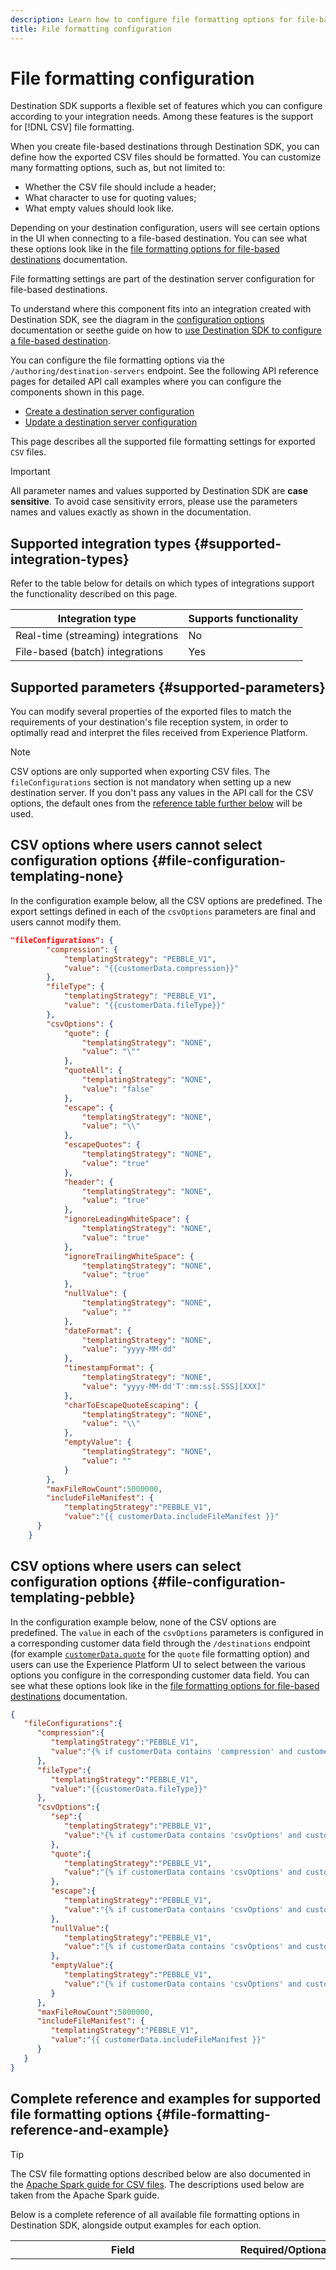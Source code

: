 ```yaml
---
description: Learn how to configure file formatting options for file-based destinations built with Adobe Experience Platform Destination SDK, via the `/destination-servers` endpoint.
title: File formatting configuration
---
```


# File formatting configuration

Destination SDK supports a flexible set of features which you can configure according to your integration needs. Among these features is the support for [!DNL CSV] file formatting.

When you create file-based destinations through Destination SDK, you can define how the exported CSV files should be formatted. You can customize many formatting options, such as, but not limited to:

* Whether the CSV file should include a header;
* What character to use for quoting values;
* What empty values should look like.

Depending on your destination configuration, users will see certain options in the UI when connecting to a file-based destination. You can see what these options look like in the [file formatting options for file-based destinations](../../../ui/batch-destinations-file-formatting-options.md) documentation.


File formatting settings are part of the destination server configuration for file-based destinations. 

To understand where this component fits into an integration created with Destination SDK, see the diagram in the [configuration options](../configuration-options.md) documentation or seethe guide on how to [use Destination SDK to configure a file-based destination](../../guides/configure-file-based-destination-instructions.md#create-server-file-configuration).

You can configure the file formatting options via the `/authoring/destination-servers` endpoint. See the following API reference pages for detailed API call examples where you can configure the components shown in this page.

* [Create a destination server configuration](../../authoring-api/destination-server/create-destination-server.md)
* [Update a destination server configuration](../../authoring-api/destination-server/update-destination-server.md)

This page describes all the supported file formatting settings for exported `CSV` files.

>[!IMPORTANT]
>
>All parameter names and values supported by Destination SDK are **case sensitive**. To avoid case sensitivity errors, please use the parameters names and values exactly as shown in the documentation.

## Supported integration types {#supported-integration-types}

Refer to the table below for details on which types of integrations support the functionality described on this page.

|Integration type| Supports functionality |
|---|---|
| Real-time (streaming) integrations | No |
| File-based (batch) integrations | Yes |

## Supported parameters {#supported-parameters}

You can modify several properties of the exported files to match the requirements of your destination's file reception system, in order to optimally read and interpret the files received from Experience Platform.

>[!NOTE]
>
>CSV options are only supported when exporting CSV files. The `fileConfigurations` section is not mandatory when setting up a new destination server. If you don't pass any values in the API call for the CSV options, the default ones from the [reference table further below](#file-formatting-reference-and-example) will be used.


## CSV options where users cannot select configuration options {#file-configuration-templating-none}

In the configuration example below, all the CSV options are predefined. The export settings defined in each of the `csvOptions` parameters are final and users cannot modify them.

```json
"fileConfigurations": {
        "compression": {
            "templatingStrategy": "PEBBLE_V1",
            "value": "{{customerData.compression}}"
        },
        "fileType": {
            "templatingStrategy": "PEBBLE_V1",
            "value": "{{customerData.fileType}}"
        },
        "csvOptions": {
            "quote": {
                "templatingStrategy": "NONE",
                "value": "\""
            },
            "quoteAll": {
                "templatingStrategy": "NONE",
                "value": "false"
            },
            "escape": {
                "templatingStrategy": "NONE",
                "value": "\\"
            },
            "escapeQuotes": {
                "templatingStrategy": "NONE",
                "value": "true"
            },
            "header": {
                "templatingStrategy": "NONE",
                "value": "true"
            },
            "ignoreLeadingWhiteSpace": {
                "templatingStrategy": "NONE",
                "value": "true"
            },
            "ignoreTrailingWhiteSpace": {
                "templatingStrategy": "NONE",
                "value": "true"
            },
            "nullValue": {
                "templatingStrategy": "NONE",
                "value": ""
            },
            "dateFormat": {
                "templatingStrategy": "NONE",
                "value": "yyyy-MM-dd"
            },
            "timestampFormat": {
                "templatingStrategy": "NONE",
                "value": "yyyy-MM-dd'T':mm:ss[.SSS][XXX]"
            },
            "charToEscapeQuoteEscaping": {
                "templatingStrategy": "NONE",
                "value": "\\"
            },
            "emptyValue": {
                "templatingStrategy": "NONE",
                "value": ""
            }
        },
        "maxFileRowCount":5000000,
        "includeFileManifest": {
            "templatingStrategy":"PEBBLE_V1",
            "value":"{{ customerData.includeFileManifest }}"
      }
    }
```

## CSV options where users can select configuration options {#file-configuration-templating-pebble}

In the configuration example below, none of the CSV options are predefined. The `value` in each of the `csvOptions` parameters is configured in a corresponding customer data field through the `/destinations` endpoint (for example [`customerData.quote`](../../functionality/destination-configuration/customer-data-fields.md#conditional-options) for the `quote` file formatting option) and users can use the Experience Platform UI to select between the various options you configure in the corresponding customer data field. You can see what these options look like in the [file formatting options for file-based destinations](../../../ui/batch-destinations-file-formatting-options.md) documentation.

```json
{
   "fileConfigurations":{
      "compression":{
         "templatingStrategy":"PEBBLE_V1",
         "value":"{% if customerData contains 'compression' and customerData.compression is not empty %}{{customerData.compression}}{% else %}NONE{% endif %}"
      },
      "fileType":{
         "templatingStrategy":"PEBBLE_V1",
         "value":"{{customerData.fileType}}"
      },
      "csvOptions":{
         "sep":{
            "templatingStrategy":"PEBBLE_V1",
            "value":"{% if customerData contains 'csvOptions' and customerData.csvOptions contains 'delimiter' %}{{customerData.csvOptions.delimiter}}{% else %},{% endif %}"
         },
         "quote":{
            "templatingStrategy":"PEBBLE_V1",
            "value":"{% if customerData contains 'csvOptions' and customerData.csvOptions contains 'quote' %}{{customerData.csvOptions.quote}}{% else %}\"{% endif %}"
         },
         "escape":{
            "templatingStrategy":"PEBBLE_V1",
            "value":"{% if customerData contains 'csvOptions' and customerData.csvOptions contains 'escape' %}{{customerData.csvOptions.escape}}{% else %}\\{% endif %}"
         },
         "nullValue":{
            "templatingStrategy":"PEBBLE_V1",
            "value":"{% if customerData contains 'csvOptions' and customerData.csvOptions contains 'nullValue' %}{{customerData.csvOptions.nullValue}}{% else %}null{% endif %}"
         },
         "emptyValue":{
            "templatingStrategy":"PEBBLE_V1",
            "value":"{% if customerData contains 'csvOptions' and customerData.csvOptions contains 'emptyValue' %}{{customerData.csvOptions.emptyValue}}{% else %}{% endif %}"
         }
      },
      "maxFileRowCount":5000000,
      "includeFileManifest": {
         "templatingStrategy":"PEBBLE_V1",
         "value":"{{ customerData.includeFileManifest }}"
      }
   }
}
```

## Complete reference and examples for supported file formatting options {#file-formatting-reference-and-example}

>[!TIP]
>
>The CSV file formatting options described below are also documented in the [Apache Spark guide for CSV files](https://spark.apache.org/docs/latest/sql-data-sources-csv.html). The descriptions used below are taken from the Apache Spark guide.

Below is a complete reference of all available file formatting options in Destination SDK, alongside output examples for each option.

|Field|Required/Optional|Description|Default value|Example output 1|Example output 2|
|---|---|---|---|---|---|
|`templatingStrategy`|Required| For each file formatting option that you configure, you are required to add the parameter `templatingStrategy`, which can have two values: <br><ul><li>`NONE`: use this value if you are not planning to allow users to select between different values for a configuration. See [this configuration](#file-configuration-templating-none) for an example where file formatting options are fixed.</li><li>`PEBBLE_V1`: use this value if you want to allow users to select between different values for a configuration. In this case, you must also set up a corresponding customer data field in the `/destination` endpoint configuration, to surface the various options to users in the UI. See [this configuration](#file-configuration-templating-pebble) for an example where users can select between different values for file formatting options.</li></ul> |-|-|-|
|`compression.value`|Optional|Compression codec to use when saving data to file. Supported values: `none`, `bzip2`, `gzip`, `lz4`, and `snappy`.|`none`|-|-|
|`fileType.value`|Optional|Specifies the output file format. Supported values: `csv`, `parquet`, and `json`.|`csv`|-|-|
|`csvOptions.quote.value`|Optional|*Only for `"fileType.value": "csv"`*. Sets a single character used for escaping quoted values where the separator can be part of the value.|`null`| Default value example: `quote.value: "u0000"` --> `male,NULJohn,LastNameNUL`| Custom example: `quote.value: "\""` --> `male,"John,LastName"`|
|`csvOptions.quoteAll.value`|Optional|*Only for `"fileType.value": "csv"`*. Indicates whether all values should always be enclosed in quotes. Default is to only escape values containing a quote character.|`false`| `quoteAll`:`false` --> `male,John,"TestLastName"`|`quoteAll`:`true` -->`"male","John","TestLastName"`|
|`csvOptions.delimiter.value`|Optional|*Only for `"fileType.value": "csv"`*. Sets a separator for each field and value. This separator can be one or more characters.|`,`|`delimiter`:`,` --> `comma-separated values"`|`delimiter`:`\t` --> `tab-separated values`|
|`csvOptions.escape.value`|Optional|*Only for `"fileType.value": "csv"`*. Sets a single character used for escaping quotes inside an already quoted value.|`\`|`"escape"`:`"\\"` --> `male,John,"Test,\"LastName5"`|`"escape"`:`"'"` --> `male,John,"Test,'''"LastName5"`|
|`csvOptions.escapeQuotes.value`|Optional|*Only for `"fileType.value": "csv"`*. Indicates whether values containing quotes should always be enclosed in quotes. Default is to escape all values containing a quote character.|`true`|-|-|
|`csvOptions.header.value`|Optional|*Only for `"fileType.value": "csv"`*. Indicates whether to write the names of columns as the first line in the exported file.|`true`|-|-|
|`csvOptions.ignoreLeadingWhiteSpace.value`|Optional|*Only for `"fileType.value": "csv"`*. Indicates whether to trim leading white spaces from values.|`true`|`ignoreLeadingWhiteSpace`:`true` --> `"male","John","TestLastName"`|`ignoreLeadingWhiteSpace`:`false`--> `"    male","John","TestLastName"`|
|`csvOptions.ignoreTrailingWhiteSpace.value`|Optional|*Only for `"fileType.value": "csv"`*. Indicates whether to trim trailing white spaces from values.|`true`|`ignoreTrailingWhiteSpace`:`true` --> `"male","John","TestLastName"`|`ignoreTrailingWhiteSpace`:`false`--> `"male    ","John","TestLastName"`|
|`csvOptions.nullValue.value`|Optional|*Only for `"fileType.value": "csv"`*. Sets the string representation of a null value. |`""`|`nullvalue`:`""` --> `male,"",TestLastName`|`nullvalue`:`"NULL"` --> `male,NULL,TestLastName`|
|`csvOptions.dateFormat.value`|Optional|*Only for `"fileType.value": "csv"`*. Indicates the date format.|`yyyy-MM-dd`|`dateFormat`:`yyyy-MM-dd` --> `male,TestLastName,John,2022-02-24`|`dateFormat`:`MM/dd/yyyy` --> `male,TestLastName,John,02/24/2022`|
|`csvOptions.timestampFormat.value`|Optional|*Only for `"fileType.value": "csv"`*. Sets the string that indicates a timestamp format.|`yyyy-MM-dd'T'HH:mm:ss[.SSS][XXX]`|-|-|
|`csvOptions.charToEscapeQuoteEscaping.value`|Optional|*Only for `"fileType.value": "csv"`*. Sets a single character used for escaping the escape for the quote character.|`\` when the escape and quote characters are different. `\0` when the escape and quote character are the same.|-|-|
|`csvOptions.emptyValue.value`|Optional|*Only for `"fileType.value": "csv"`*. Sets the string representation of an empty value.|`""`|`"emptyValue":""` --> `male,"",John`|`"emptyValue":"empty"` --> `male,empty,John`|
|`maxFileRowCount`|Optional|Indicates the maximum number of rows per exported file, between 1,000,000 and 10,000,000 rows. | 5,000,000 |
|`includeFileManifest`|Optional| Enables support for exporting a file manifest along with the file exports. The manifest JSON file contains information about the export location, export size, and more. The manifest is named using the format `manifest-<<destinationId>>-<<dataflowRunId>>.json`. | View a [sample manifest file](/help/destinations/assets/common/manifest-d0420d72-756c-4159-9e7f-7d3e2f8b501e-0ac8f3c0-29bd-40aa-82c1-f1b7e0657b19.json). The manifest file includes the following fields: <ul><li>`flowRunId`: The [dataflow run](/help/dataflows/ui/monitor-destinations.md#dataflow-runs-for-batch-destinations) which generated the exported file.</li><li>`scheduledTime`: The time in UTC when the file was exported. </li><li>`exportResults.sinkPath`: The path in your storage location where the exported file is deposited. </li><li>`exportResults.name`: The name of the exported file.</li><li>`size`: The size of the exported file, in bytes.</li></ul> |

{style="table-layout:auto"}

## Next steps {#next-steps}

After reading this article, you should have a better understanding of how file formatting works in a destination server configuration, and how you can configure it.

To learn more about the other destination server components, see the following articles:

* [Server specs for destinations created with Destination SDK](server-specs.md)
* [Templating specs](templating-specs.md)
* [Message format](message-format.md)
